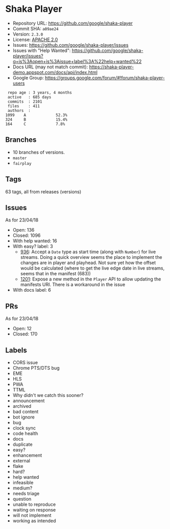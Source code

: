 # Shaka Player

- Repository URL: https://github.com/google/shaka-player
- Commit SHA: `a09ae24`
- Version: `2.3.0`
- License: [APACHE 2.0](https://github.com/google/shaka-player/blob/master/LICENSE)
- Issues: https://github.com/google/shaka-player/issues
- Issues with "Help Wanted": https://github.com/google/shaka-player/issues?q=is%3Aopen+is%3Aissue+label%3A%22help+wanted%22
- Docs URL (may not match commit): https://shaka-player-demo.appspot.com/docs/api/index.html
- Google Group: https://groups.google.com/forum/#!forum/shaka-player-users

```
 repo age : 3 years, 4 months
 active   : 685 days
 commits  : 2101
 files    : 411
 authors  :
1099    A             52.3%
324     B             15.4%
164     C             7.8%
```

## Branches

- 10 branches of versions.
- `master`
- `fairplay`

## Tags

63 tags, all from releases (versions)

## Issues

As for 23/04/18

- Open: 136
- Closed: 1096
- With help wanted: 16
- With easy? label: 3
  - [936](https://github.com/google/shaka-player/issues/936): Accept a `Date` type as start time (along with `Number`) for live streams. Doing a quick overview seems the place to implement the changes are in player and playhead. Not sure yet how the offset would be calculated (where to get the live edge date in live streams, seems that in the manifest (683))
  - [1201](https://github.com/google/shaka-player/issues/1201): Expose a new method in the `Player` API to allow updating the manifests URI. There is a workaround in the issue
- With docs label: 6

## PRs

As for 23/04/18

- Open: 12
- Closed: 170

## Labels

- CORS issue
- Chrome PTS/DTS bug
- EME
- HLS
- PWA
- TTML
- Why didn't we catch this sooner?
- announcement
- archived
- bad content
- bot ignore
- bug
- clock sync
- code health
- docs
- duplicate
- easy?
- enhancement
- external
- flake
- hard?
- help wanted
- infeasible
- medium?
- needs triage
- question
- unable to reproduce
- waiting on response
- will not implement
- working as intended
